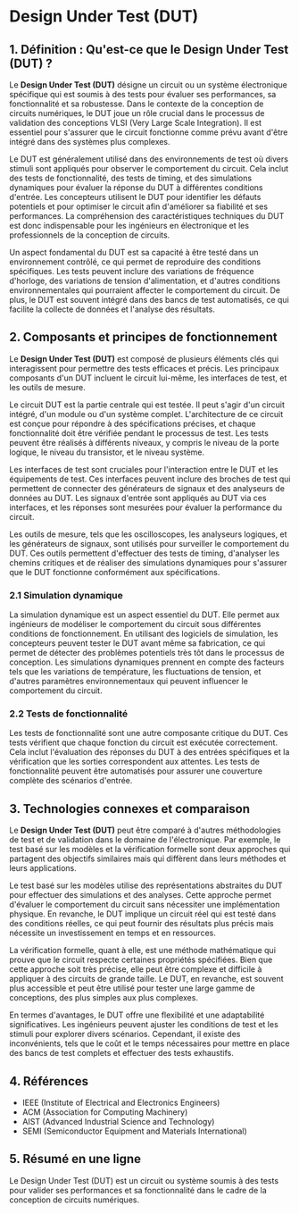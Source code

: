 # Design Under Test (DUT)

## 1. Définition : Qu'est-ce que le **Design Under Test (DUT)** ?
Le **Design Under Test (DUT)** désigne un circuit ou un système électronique spécifique qui est soumis à des tests pour évaluer ses performances, sa fonctionnalité et sa robustesse. Dans le contexte de la conception de circuits numériques, le DUT joue un rôle crucial dans le processus de validation des conceptions VLSI (Very Large Scale Integration). Il est essentiel pour s'assurer que le circuit fonctionne comme prévu avant d'être intégré dans des systèmes plus complexes. 

Le DUT est généralement utilisé dans des environnements de test où divers stimuli sont appliqués pour observer le comportement du circuit. Cela inclut des tests de fonctionnalité, des tests de timing, et des simulations dynamiques pour évaluer la réponse du DUT à différentes conditions d'entrée. Les concepteurs utilisent le DUT pour identifier les défauts potentiels et pour optimiser le circuit afin d'améliorer sa fiabilité et ses performances. La compréhension des caractéristiques techniques du DUT est donc indispensable pour les ingénieurs en électronique et les professionnels de la conception de circuits.

Un aspect fondamental du DUT est sa capacité à être testé dans un environnement contrôlé, ce qui permet de reproduire des conditions spécifiques. Les tests peuvent inclure des variations de fréquence d'horloge, des variations de tension d'alimentation, et d'autres conditions environnementales qui pourraient affecter le comportement du circuit. De plus, le DUT est souvent intégré dans des bancs de test automatisés, ce qui facilite la collecte de données et l'analyse des résultats. 

## 2. Composants et principes de fonctionnement
Le **Design Under Test (DUT)** est composé de plusieurs éléments clés qui interagissent pour permettre des tests efficaces et précis. Les principaux composants d'un DUT incluent le circuit lui-même, les interfaces de test, et les outils de mesure. 

Le circuit DUT est la partie centrale qui est testée. Il peut s'agir d'un circuit intégré, d'un module ou d'un système complet. L'architecture de ce circuit est conçue pour répondre à des spécifications précises, et chaque fonctionnalité doit être vérifiée pendant le processus de test. Les tests peuvent être réalisés à différents niveaux, y compris le niveau de la porte logique, le niveau du transistor, et le niveau système.

Les interfaces de test sont cruciales pour l'interaction entre le DUT et les équipements de test. Ces interfaces peuvent inclure des broches de test qui permettent de connecter des générateurs de signaux et des analyseurs de données au DUT. Les signaux d'entrée sont appliqués au DUT via ces interfaces, et les réponses sont mesurées pour évaluer la performance du circuit. 

Les outils de mesure, tels que les oscilloscopes, les analyseurs logiques, et les générateurs de signaux, sont utilisés pour surveiller le comportement du DUT. Ces outils permettent d'effectuer des tests de timing, d'analyser les chemins critiques et de réaliser des simulations dynamiques pour s'assurer que le DUT fonctionne conformément aux spécifications.

### 2.1 Simulation dynamique
La simulation dynamique est un aspect essentiel du DUT. Elle permet aux ingénieurs de modéliser le comportement du circuit sous différentes conditions de fonctionnement. En utilisant des logiciels de simulation, les concepteurs peuvent tester le DUT avant même sa fabrication, ce qui permet de détecter des problèmes potentiels très tôt dans le processus de conception. Les simulations dynamiques prennent en compte des facteurs tels que les variations de température, les fluctuations de tension, et d'autres paramètres environnementaux qui peuvent influencer le comportement du circuit.

### 2.2 Tests de fonctionnalité
Les tests de fonctionnalité sont une autre composante critique du DUT. Ces tests vérifient que chaque fonction du circuit est exécutée correctement. Cela inclut l'évaluation des réponses du DUT à des entrées spécifiques et la vérification que les sorties correspondent aux attentes. Les tests de fonctionnalité peuvent être automatisés pour assurer une couverture complète des scénarios d'entrée.

## 3. Technologies connexes et comparaison
Le **Design Under Test (DUT)** peut être comparé à d'autres méthodologies de test et de validation dans le domaine de l'électronique. Par exemple, le test basé sur les modèles et la vérification formelle sont deux approches qui partagent des objectifs similaires mais qui diffèrent dans leurs méthodes et leurs applications.

Le test basé sur les modèles utilise des représentations abstraites du DUT pour effectuer des simulations et des analyses. Cette approche permet d'évaluer le comportement du circuit sans nécessiter une implémentation physique. En revanche, le DUT implique un circuit réel qui est testé dans des conditions réelles, ce qui peut fournir des résultats plus précis mais nécessite un investissement en temps et en ressources.

La vérification formelle, quant à elle, est une méthode mathématique qui prouve que le circuit respecte certaines propriétés spécifiées. Bien que cette approche soit très précise, elle peut être complexe et difficile à appliquer à des circuits de grande taille. Le DUT, en revanche, est souvent plus accessible et peut être utilisé pour tester une large gamme de conceptions, des plus simples aux plus complexes.

En termes d'avantages, le DUT offre une flexibilité et une adaptabilité significatives. Les ingénieurs peuvent ajuster les conditions de test et les stimuli pour explorer divers scénarios. Cependant, il existe des inconvénients, tels que le coût et le temps nécessaires pour mettre en place des bancs de test complets et effectuer des tests exhaustifs.

## 4. Références
- IEEE (Institute of Electrical and Electronics Engineers)
- ACM (Association for Computing Machinery)
- AIST (Advanced Industrial Science and Technology)
- SEMI (Semiconductor Equipment and Materials International)

## 5. Résumé en une ligne
Le Design Under Test (DUT) est un circuit ou système soumis à des tests pour valider ses performances et sa fonctionnalité dans le cadre de la conception de circuits numériques.